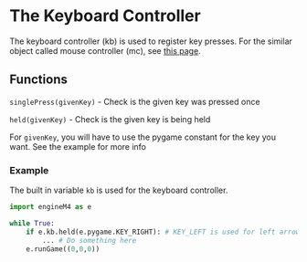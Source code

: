 # The Keyboard Controller
The keyboard controller (kb) is used to register key presses. For the similar object called mouse controller (mc), see [this page](/docs/mouseController).
## Functions
`singlePress(givenKey)` - Check is the given key was pressed once

`held(givenKey)` - Check is the given key is being held

For `givenKey`, you will have to use the pygame constant for the key you want. See the example for more info
### Example
The built in variable `kb` is used for the keyboard controller.
```python
import engineM4 as e

while True:
    if e.kb.held(e.pygame.KEY_RIGHT): # KEY_LEFT is used for left arrow, KEY_UP is used for up arrow, and KEY_DOWN is used for down arrow
        ... # Do something here
    e.runGame((0,0,0))
```